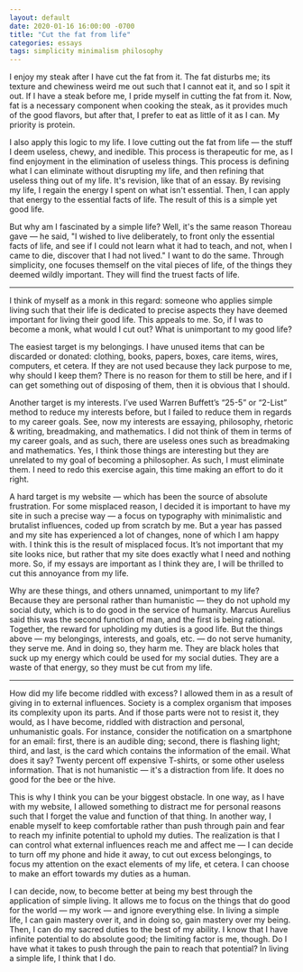 ```yaml
---
layout: default
date: 2020-01-16 16:00:00 -0700
title: "Cut the fat from life"
categories: essays
tags: simplicity minimalism philosophy
---
```


I enjoy my steak after I have cut the fat from it. The fat disturbs me; its texture and chewiness weird me out such that I cannot eat it, and so I spit it out. If I have a steak before me, I pride myself in cutting the fat from it. Now, fat is a necessary component when cooking the steak, as it provides much of the good flavors, but after that, I prefer to eat as little of it as I can. My priority is protein.

I also apply this logic to my life. I love cutting out the fat from life — the stuff I deem useless, chewy, and inedible. This process is therapeutic for me, as I find enjoyment in the elimination of useless things. This process is defining what I can eliminate without disrupting my life, and then refining that useless thing out of my life. It's revision, like that of an essay. By revising my life, I regain the energy I spent on what isn't essential. Then, I can apply that energy to the essential facts of life. The result of this is a simple yet good life.

But why am I fascinated by a simple life? Well, it's the same reason Thoreau gave — he said, "I wished to live deliberately, to front only the essential facts of life, and see if I could not learn what it had to teach, and not, when I came to die, discover that I had not lived." I want to do the same. Through simplicity, one focuses themself on the vital pieces of life, of the things they deemed wildly important. They will find the truest facts of life.

---

I think of myself as a monk in this regard: someone who applies simple living such that their life is dedicated to precise aspects they have deemed important for living their good life. This appeals to me. So, if I was to become a monk, what would I cut out? What is unimportant to my good life?

The easiest target is my belongings. I have unused items that can be discarded or donated: clothing, books, papers, boxes, care items, wires, computers, et cetera. If they are not used because they lack purpose to me, why should I keep them? There is no reason for them to still be here, and if I can get something out of disposing of them, then it is obvious that I should.

Another target is my interests. I’ve used Warren Buffett’s “25-5” or “2-List” method to reduce my interests before, but I failed to reduce them in regards to my career goals. See, now my interests are essaying, philosophy, rhetoric & writing, breadmaking, and mathematics. I did not think of them in terms of my career goals, and as such, there are useless ones such as breadmaking and mathematics. Yes, I think those things are interesting but they are unrelated to my goal of becoming a philosopher. As such, I must eliminate them. I need to redo this exercise again, this time making an effort to do it right.

A hard target is my website — which has been the source of absolute frustration. For some misplaced reason, I decided it is important to have my site in such a precise way — a focus on typography with minimalistic and brutalist influences, coded up from scratch by me. But a year has passed and my site has experienced a lot of changes, none of which I am happy with. I think this is the result of misplaced focus. It’s not important that my site looks nice, but rather that my site does exactly what I need and nothing more. So, if my essays are important as I think they are, I will be thrilled to cut this annoyance from my life.

Why are these things, and others unnamed, unimportant to my life? Because they are personal rather than humanistic — they do not uphold my social duty, which is to do good in the service of humanity. Marcus Aurelius said this was the second function of man, and the first is being rational. Together, the reward for upholding my duties is a good life. But the things above — my belongings, interests, and goals, etc. — do not serve humanity, they serve me. And in doing so, they harm me. They are black holes that suck up my energy which could be used for my social duties. They are a waste of that energy, so they must be cut from my life.

---

How did my life become riddled with excess? I allowed them in as a result of giving in to external influences. Society is a complex organism that imposes its complexity upon its parts. And if those parts were not to resist it, they would, as I have become, riddled with distraction and personal, unhumanistic goals. For instance, consider the notification on a smartphone for an email: first, there is an audible ding; second, there is flashing light; third, and last, is the card which contains the information of the email. What does it say? Twenty percent off expensive T-shirts, or some other useless information. That is not humanistic — it's a distraction from life. It does no good for the bee or the hive.

This is why I think you can be your biggest obstacle. In one way, as I have with my website, I allowed something to distract me for personal reasons such that I forget the value and function of that thing. In another way, I enable myself to keep comfortable rather than push through pain and fear to reach my infinite potential to uphold my duties. The realization is that I can control what external influences reach me and affect me — I can decide to turn off my phone and hide it away, to cut out excess belongings, to focus my attention on the exact elements of my life, et cetera. I can choose to make an effort towards my duties as a human.

I can decide, now, to become better at being my best through the application of simple living. It allows me to focus on the things that do good for the world — my work — and ignore everything else. In living a simple life, I can gain mastery over it, and in doing so, gain mastery over my being. Then, I can do my sacred duties to the best of my ability. I know that I have infinite potential to do absolute good; the limiting factor is me, though. Do I have what it takes to push through the pain to reach that potential? In living a simple life, I think that I do.
